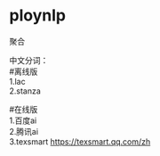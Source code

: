 # ploynlp
聚合

中文分词：  
#离线版  
1.lac  
2.stanza  

#在线版  
1.百度ai  
2.腾讯ai  
3.texsmart https://texsmart.qq.com/zh  
